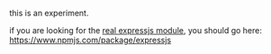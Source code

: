 this is an experiment.

if you are looking for the [real expressjs module](https://www.npmjs.com/package/express), you should go here: https://www.npmjs.com/package/expressjs